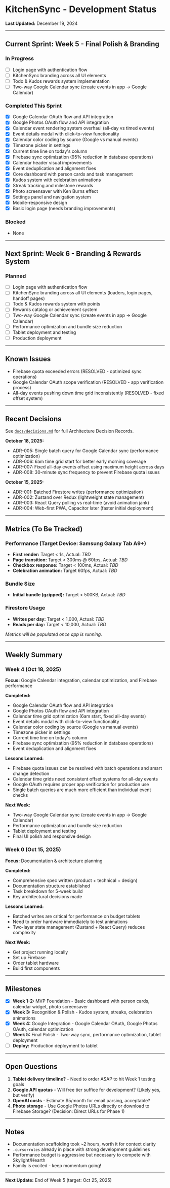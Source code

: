 # KitchenSync - Development Status

**Last Updated:** December 19, 2024

---

## Current Sprint: Week 5 - Final Polish & Branding

### In Progress
- [ ] Login page with authentication flow
- [ ] KitchenSync branding across all UI elements
- [ ] Todo & Kudos rewards system implementation
- [ ] Two-way Google Calendar sync (create events in app → Google Calendar)

### Completed This Sprint
- [x] Google Calendar OAuth flow and API integration
- [x] Google Photos OAuth flow and API integration
- [x] Calendar event rendering system overhaul (all-day vs timed events)
- [x] Event details modal with click-to-view functionality
- [x] Calendar color coding by source (Google vs manual events)
- [x] Timezone picker in settings
- [x] Current time line on today's column
- [x] Firebase sync optimization (95% reduction in database operations)
- [x] Calendar header visual improvements
- [x] Event deduplication and alignment fixes
- [x] Core dashboard with person cards and task management
- [x] Kudos system with celebration animations
- [x] Streak tracking and milestone rewards
- [x] Photo screensaver with Ken Burns effect
- [x] Settings panel and navigation system
- [x] Mobile-responsive design
- [x] Basic login page (needs branding improvements)

### Blocked
- None

---

## Next Sprint: Week 6 - Branding & Rewards System

### Planned
- [ ] Login page with authentication flow
- [ ] KitchenSync branding across all UI elements (loaders, login pages, handoff pages)
- [ ] Todo & Kudos rewards system with points
- [ ] Rewards catalog or achievement system
- [ ] Two-way Google Calendar sync (create events in app → Google Calendar)
- [ ] Performance optimization and bundle size reduction
- [ ] Tablet deployment and testing
- [ ] Production deployment

---

## Known Issues

- Firebase quota exceeded errors (RESOLVED - optimized sync operations)
- Google Calendar OAuth scope verification (RESOLVED - app verification process)
- All-day events pushing down time grid inconsistently (RESOLVED - fixed offset system)

---

## Recent Decisions

See [`docs/decisions.md`](decisions.md) for full Architecture Decision Records.

**October 18, 2025:**
- ADR-005: Single batch query for Google Calendar sync (performance optimization)
- ADR-006: 6am time grid start for better early morning coverage
- ADR-007: Fixed all-day events offset using maximum height across days
- ADR-008: 30-minute sync frequency to prevent Firebase quota issues

**October 15, 2025:**
- ADR-001: Batched Firestore writes (performance optimization)
- ADR-002: Zustand over Redux (lightweight state management)
- ADR-003: React Query polling vs real-time (avoid animation jank)
- ADR-004: Web-first PWA, Capacitor later (faster initial deployment)

---

## Metrics (To Be Tracked)

### Performance (Target Device: Samsung Galaxy Tab A9+)
- **First render:** Target < 1s, Actual: _TBD_
- **Page transition:** Target < 300ms @ 60fps, Actual: _TBD_
- **Checkbox response:** Target < 100ms, Actual: _TBD_
- **Celebration animation:** Target 60fps, Actual: _TBD_

### Bundle Size
- **Initial bundle (gzipped):** Target < 500KB, Actual: _TBD_

### Firestore Usage
- **Writes per day:** Target < 1,000, Actual: _TBD_
- **Reads per day:** Target < 10,000, Actual: _TBD_

_Metrics will be populated once app is running._

---

## Weekly Summary

### Week 4 (Oct 18, 2025)
**Focus:** Google Calendar integration, calendar optimization, and Firebase performance

**Completed:**
- Google Calendar OAuth flow and API integration
- Google Photos OAuth flow and API integration
- Calendar time grid optimization (6am start, fixed all-day events)
- Event details modal with click-to-view functionality
- Calendar color coding by source (Google vs manual events)
- Timezone picker in settings
- Current time line on today's column
- Firebase sync optimization (95% reduction in database operations)
- Event deduplication and alignment fixes

**Lessons Learned:**
- Firebase quota issues can be resolved with batch operations and smart change detection
- Calendar time grids need consistent offset systems for all-day events
- Google OAuth requires proper app verification for production use
- Single batch queries are much more efficient than individual event checks

**Next Week:**
- Two-way Google Calendar sync (create events in app → Google Calendar)
- Performance optimization and bundle size reduction
- Tablet deployment and testing
- Final UI polish and responsive design

### Week 0 (Oct 15, 2025)
**Focus:** Documentation & architecture planning

**Completed:**
- Comprehensive spec written (product + technical + design)
- Documentation structure established
- Task breakdown for 5-week build
- Key architectural decisions made

**Lessons Learned:**
- Batched writes are critical for performance on budget tablets
- Need to order hardware immediately to test animations
- Two-layer state management (Zustand + React Query) reduces complexity

**Next Week:**
- Get project running locally
- Set up Firebase
- Order tablet hardware
- Build first components

---

## Milestones

- [x] **Week 1-2:** MVP Foundation - Basic dashboard with person cards, calendar widget, photo screensaver
- [x] **Week 3:** Recognition & Polish - Kudos system, streaks, celebration animations
- [x] **Week 4:** Google Integration - Google Calendar OAuth, Google Photos OAuth, calendar optimization
- [ ] **Week 5:** Final Polish - Two-way sync, performance optimization, tablet deployment
- [ ] **Deploy:** Production deployment to tablet

---

## Open Questions

1. **Tablet delivery timeline?** - Need to order ASAP to hit Week 1 testing goals
2. **Google API quotas** - Will free tier suffice for development? (Likely yes, but verify)
3. **OpenAI costs** - Estimate $5/month for email parsing, acceptable?
4. **Photo storage** - Use Google Photos URLs directly or download to Firebase Storage? (Decision: Direct URLs for Phase 1)

---

## Notes

- Documentation scaffolding took ~2 hours, worth it for context clarity
- `.cursorrules` already in place with strong development guidelines
- Performance budget is aggressive but necessary to compete with Skylight/Hearth
- Family is excited - keep momentum going!

---

**Next Update:** End of Week 5 (target: Oct 25, 2025)


